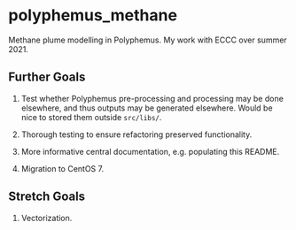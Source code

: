 # polyphemus_methane
Methane plume modelling in Polyphemus. My work with ECCC over summer 2021.

## Further Goals

1. Test whether Polyphemus pre-processing and processing may be done elsewhere, and thus outputs may be generated elsewhere. Would be nice to stored them outside `src/libs/`.

1. Thorough testing to ensure refactoring preserved functionality.

1. More informative central documentation, e.g. populating this README.

1. Migration to CentOS 7.

## Stretch Goals

1. Vectorization.

